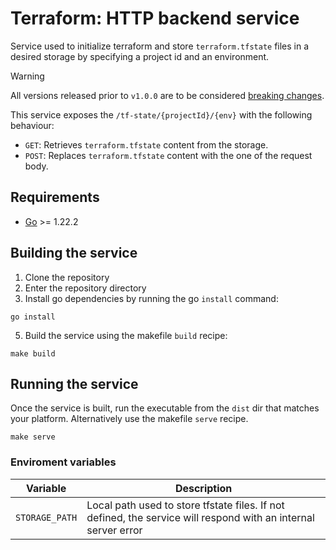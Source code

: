 # Terraform: HTTP backend service

Service used to initialize terraform and store `terraform.tfstate` files in a desired storage by specifying a project id and an environment.

> [!WARNING]
> All versions released prior to `v1.0.0` are to be considered [breaking changes](https://semver.org/#how-do-i-know-when-to-release-100).

This service exposes the `/tf-state/{projectId}/{env}` with the following behaviour:
- `GET`: Retrieves `terraform.tfstate` content from the storage.
- `POST`: Replaces `terraform.tfstate` content with the one of the request body.

## Requirements

- [Go](https://golang.org/doc/install) >= 1.22.2

## Building the service

1. Clone the repository
2. Enter the repository directory
3. Install go dependencies by running the go `install` command:
```shell
go install
```
5. Build the service using the makefile `build` recipe:
```shell
make build
```

## Running the service
Once the service is built, run the executable from the `dist` dir that matches your platform. Alternatively use the makefile `serve` recipe.
```shell
make serve
``` 

### Enviroment variables

| Variable       | Description |
|----------------|-------------|
| `STORAGE_PATH` | Local path used to store tfstate files. If not defined, the service will respond with an internal server error |